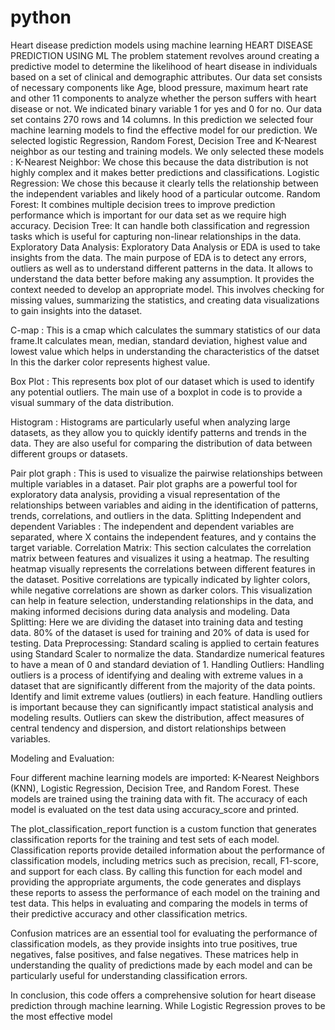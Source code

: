 # python
Heart disease prediction models using machine learning
HEART DISEASE PREDICTION USING ML
The problem statement revolves around creating a predictive model to determine the likelihood of heart disease in individuals based on a set of clinical and demographic attributes. Our data set consists of necessary components like Age, blood pressure, maximum heart rate and other 11 components to analyze whether the person suffers with heart disease or not. We indicated binary variable 1 for yes and 0 for no. Our data set contains 270 rows and 14 columns.
In this prediction we selected four machine learning models to find the effective model for our prediction. We selected logistic Regression, Random Forest, Decision Tree and K-Nearest neighbor as our testing and training models. We only selected these models :
 K-Nearest Neighbor: We chose this because the data distribution is not highly complex and it makes better predictions and classifications.
Logistic Regression: We chose this because it clearly tells the relationship between the independent variables and likely hood of a particular outcome.
Random Forest: It combines multiple decision trees to improve prediction performance which is important for our data set as we require high accuracy.
Decision Tree: It can handle both classification and regression tasks which is useful for capturing non-linear relationships in the data.
Exploratory Data Analysis:
Exploratory Data Analysis or EDA is used to take insights from the data. The main purpose of EDA is to detect any errors, outliers as well as to understand different patterns in the data. It allows to understand the data better before making any assumption. It provides the context needed to develop an appropriate model. This involves checking for missing values, summarizing the statistics, and creating data visualizations to gain insights into the dataset. 

C-map : This is a cmap which calculates the summary statistics of our data frame.It calculates mean, median, standard deviation, highest value and lowest value which helps in understanding the characteristics of the datset  In this the darker color represents highest value.

Box Plot : This represents box plot of our dataset which is used to identify any potential outliers. The main use of a boxplot in code is to provide a visual summary of the data distribution.

Histogram : Histograms are particularly useful when analyzing large datasets, as they allow you to quickly identify patterns and trends in the data. They are also useful for comparing the distribution of data between different groups or datasets.

Pair plot graph : This is used to visualize the pairwise relationships between multiple variables in a dataset.  Pair plot graphs are a powerful tool for exploratory data analysis, providing a visual representation of the relationships between variables and aiding in the identification of patterns, trends, correlations, and outliers in the data.
Splitting Independent and dependent Variables :
The independent and dependent variables are separated, where X contains the independent features, and y contains the target variable.
Correlation Matrix:
This section calculates the correlation matrix between features and visualizes it using a heatmap. The resulting heatmap visually represents the correlations between different features in the dataset. Positive correlations are typically indicated by lighter colors, while negative correlations are shown as darker colors. This visualization can help in feature selection, understanding relationships in the data, and making informed decisions during data analysis and modeling.
Data Splitting:
Here we are dividing the dataset into training data and testing data. 80% of the dataset is used for training and 20% of data is used for testing.
Data Preprocessing:
Standard scaling is applied to certain features using Standard Scaler to normalize the data. Standardize numerical features to have a mean of 0 and standard deviation of 1.
Handling Outliers: Handling outliers is a process of identifying and dealing with extreme values in a dataset that are significantly different from the majority of the data points. Identify and limit extreme values (outliers) in each feature. Handling outliers is important because they can significantly impact statistical analysis and modeling results. Outliers can skew the distribution, affect measures of central tendency and dispersion, and distort relationships between variables.

Modeling and Evaluation: 

Four different machine learning models are imported: K-Nearest Neighbors (KNN), Logistic Regression, Decision Tree, and Random Forest. These models are trained using the training data with fit. The accuracy of each model is evaluated on the test data using accuracy_score and printed. 

The plot_classification_report function is a custom function that generates classification reports for the training and test sets of each model. Classification reports provide detailed information about the performance of classification models, including metrics such as precision, recall, F1-score, and support for each class. By calling this function for each model and providing the appropriate arguments, the code generates and displays these reports to assess the performance of each model on the training and test data. This helps in evaluating and comparing the models in terms of their predictive accuracy and other classification metrics.

Confusion matrices are an essential tool for evaluating the performance of classification models, as they provide insights into true positives, true negatives, false positives, and false negatives. These matrices help in understanding the quality of predictions made by each model and can be particularly useful for understanding classification errors.

In conclusion, this code offers a comprehensive solution for heart disease prediction through machine learning. While Logistic Regression proves to be the most effective model

